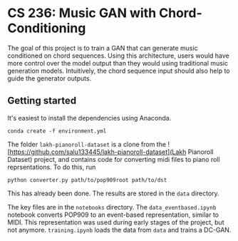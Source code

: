 # CS 236: Music GAN with Chord-Conditioning

The goal of this project is to train a GAN that can generate music conditioned on chord sequences. Using this architecture, users would have more control over the model output than they would using traditional music generation models. Intuitively, the chord sequence input should also help to guide the generator outputs.

## Getting started

It's easiest to install the dependencies using Anaconda.

```
conda create -f environment.yml
```

The folder `lakh-pianoroll-dataset` is a clone from the ![https://github.com/salu133445/lakh-pianoroll-dataset](Lakh Pianoroll Dataset) project, and contains code for converting midi files to piano roll reprsentations. To do this, run

```
python converter.py path/to/pop909root path/to/dst
```

This has already been done. The results are stored in the `data` directory.


The key files are in the `notebooks` directory. The `data_eventbased.ipynb` notebook converts POP909 to an event-based representation, similar to MIDI. This representation was used during early stages of the project, but not anymore. `training.ipynb` loads the data from `data` and trains a DC-GAN.
